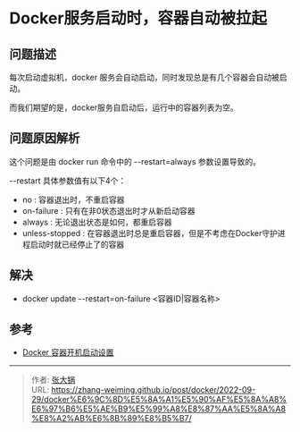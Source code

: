# Docker服务启动时，容器自动被拉起


## 问题描述

每次启动虚拟机，docker 服务会自动启动，同时发现总是有几个容器会自动被启动。

而我们期望的是，docker服务自启动后，运行中的容器列表为空。

## 问题原因解析

这个问题是由 docker run 命令中的 \-\-restart=always 参数设置导致的。

\-\-restart 具体参数值有以下4个：

- no : 容器退出时，不重启容器
- on-failure : 只有在非0状态退出时才从新启动容器
- always : 无论退出状态是如何，都重启容器
- unless-stopped : 在容器退出时总是重启容器，但是不考虑在Docker守护进程启动时就已经停止了的容器

## 解决

- docker update --restart=on-failure <容器ID|容器名称>

## 参考

- [Docker 容器开机启动设置](https://www.xiexianbin.cn/docker/client/2017-05-21-docker-restart-policies/index.html)


---

> 作者: [张大锅](https://zhang-weiming.github.io/)  
> URL: https://zhang-weiming.github.io/post/docker/2022-09-29/docker%E6%9C%8D%E5%8A%A1%E5%90%AF%E5%8A%A8%E6%97%B6%E5%AE%B9%E5%99%A8%E8%87%AA%E5%8A%A8%E8%A2%AB%E6%8B%89%E8%B5%B7/  

